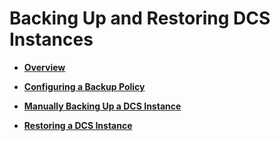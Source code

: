 # Backing Up and Restoring DCS Instances<a name="en-us_topic_0062866096"></a>

-   **[Overview](overview.md)**  

-   **[Configuring a Backup Policy](configuring-a-backup-policy.md)**  

-   **[Manually Backing Up a DCS Instance](manually-backing-up-a-dcs-instance.md)**  

-   **[Restoring a DCS Instance](restoring-a-dcs-instance.md)**  


